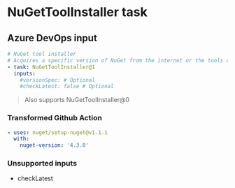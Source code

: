 # NuGetToolInstaller task

## Azure DevOps input

```yaml
# NuGet tool installer
# Acquires a specific version of NuGet from the internet or the tools cache and adds it to the PATH. Use this task to change the version of NuGet used in the NuGet tasks.
- task: NuGetToolInstaller@1
  inputs:
    #versionSpec: # Optional
    #checkLatest: false # Optional
```

> Also supports NuGetToolInstaller@0

### Transformed Github Action

```yaml
- uses: nuget/setup-nuget@v1.1.1
  with:
    nuget-version: '4.3.0'
```

### Unsupported inputs

- checkLatest
